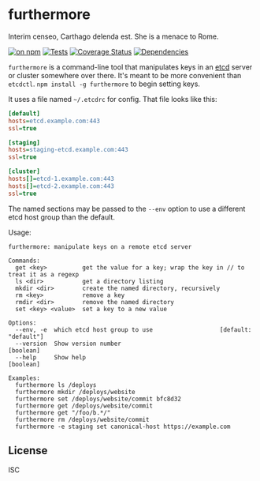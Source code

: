 # furthermore

Interim censeo, Carthago delenda est. She is a menace to Rome.

[![on npm](http://img.shields.io/npm/v/furthermore.svg?style=flat)](https://www.npmjs.org/package/furthermore)  [![Tests](http://img.shields.io/travis/ceejbot/furthermore.svg?style=flat)](http://travis-ci.org/ceejbot/furthermore) [![Coverage Status](https://coveralls.io/repos/github/ceejbot/furthermore/badge.svg?branch=master)](https://coveralls.io/github/ceejbot/furthermore?branch=master) [![Dependencies](http://img.shields.io/david/ceejbot/furthermore.svg?style=flat)](https://david-dm.org/ceejbot/furthermore)

`furthermore` is a command-line tool that manipulates keys in an [etcd](https://github.com/coreos/etcd) server or cluster somewhere over there. It's meant to be more convenient than `etcdctl`. `npm install -g furthermore` to begin setting keys.

It uses a file named `~/.etcdrc` for config. That file looks like this:

```ini
[default]
hosts=etcd.example.com:443
ssl=true

[staging]
hosts=staging-etcd.example.com:443
ssl=true

[cluster]
hosts[]=etcd-1.example.com:443
hosts[]=etcd-2.example.com:443
ssl=true
```

The named sections may be passed to the `--env` option to use a different etcd host group than the default.

Usage:

```
furthermore: manipulate keys on a remote etcd server

Commands:
  get <key>          get the value for a key; wrap the key in // to treat it as a regexp
  ls <dir>           get a directory listing
  mkdir <dir>        create the named directory, recursively
  rm <key>           remove a key
  rmdir <dir>        remove the named directory
  set <key> <value>  set a key to a new value

Options:
  --env, -e  which etcd host group to use                   [default: "default"]
  --version  Show version number                                       [boolean]
  --help     Show help                                                 [boolean]

Examples:
  furthermore ls /deploys
  furthermore mkdir /deploys/website
  furthermore set /deploys/website/commit bfc8d32
  furthermore get /deploys/website/commit
  furthermore get "/foo/b.*/"
  furthermore rm /deploys/website/commit
  furthermore -e staging set canonical-host https://example.com
```

## License

ISC
